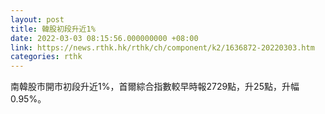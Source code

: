 ```yaml
---
layout: post
title: 韓股初段升近1%
date: 2022-03-03 08:15:56.000000000 +08:00
link: https://news.rthk.hk/rthk/ch/component/k2/1636872-20220303.htm
categories: rthk
---
```


南韓股市開市初段升近1%，首爾綜合指數較早時報2729點，升25點，升幅0.95%。
